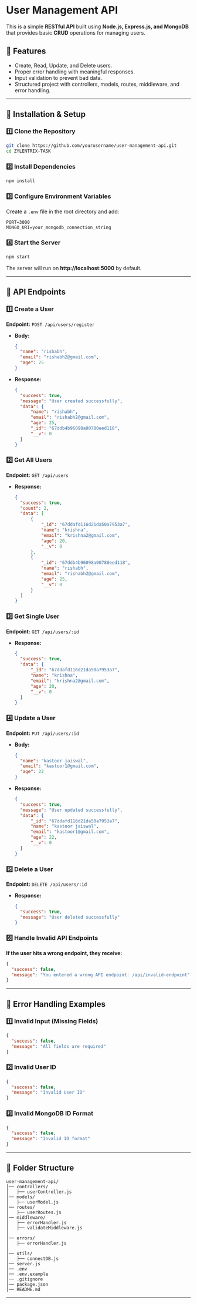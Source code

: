 # User Management API

This is a simple **RESTful API** built using **Node.js, Express.js, and MongoDB** that provides basic **CRUD** operations for managing users.

## 📌 Features
- Create, Read, Update, and Delete users.
- Proper error handling with meaningful responses.
- Input validation to prevent bad data.
- Structured project with controllers, models, routes, middleware, and error handling.

---

## 🚀 Installation & Setup

### **1️⃣ Clone the Repository**
```sh
git clone https://github.com/yourusername/user-management-api.git
cd ZYLENTRIX-TASK
```

### **2️⃣ Install Dependencies**
```sh
npm install
```

### **3️⃣ Configure Environment Variables**
Create a `.env` file in the root directory and add:
```env
PORT=3000
MONGO_URI=your_mongodb_connection_string
```

### **4️⃣ Start the Server**
```sh
npm start
```

The server will run on **http://localhost:5000** by default.

---

## 📌 API Endpoints

### **1️⃣ Create a User**
**Endpoint:** `POST /api/users/register`
- **Body:**
  ```json
  {
    "name": "rishabh",
    "email": "rishabh2@gmail.com",
    "age": 25
  }
  ```
- **Response:**
  ```json
  {
    "success": true,
    "message": "User created successfully",
    "data": {
        "name": "rishabh",
        "email": "rishabh2@gmail.com",
        "age": 25,
        "_id": "67ddb4b96098a00780eed118",
        "__v": 0
    }
  }
  ```

### **2️⃣ Get All Users**
**Endpoint:** `GET /api/users`
- **Response:**
  ```json
  {
    "success": true,
    "count": 2,
    "data": [
        {
            "_id": "67ddafd116d21da50a7953a7",
            "name": "krishna",
            "email": "krishna2@gmail.com",
            "age": 20,
            "__v": 0
        },
        {
            "_id": "67ddb4b96098a00780eed118",
            "name": "rishabh",
            "email": "rishabh2@gmail.com",
            "age": 25,
            "__v": 0
        }
    ]
  }
  ```

### **3️⃣ Get Single User**
**Endpoint:** `GET /api/users/:id`
- **Response:**
  ```json
  {
    "success": true,
    "data": {
        "_id": "67ddafd116d21da50a7953a7",
        "name": "krishna",
        "email": "krishna2@gmail.com",
        "age": 20,
        "__v": 0
    }
  }
  ```

### **4️⃣ Update a User**
**Endpoint:** `PUT /api/users/:id`
- **Body:**
  ```json
  {
    "name": "kastoor jaiswal",
    "email": "kastoor1@gmail.com",
    "age": 22
  }
  ```
- **Response:**
  ```json
  {
    "success": true,
    "message": "User updated successfully",
    "data": {
        "_id": "67ddafd116d21da50a7953a7",
        "name": "kastoor jaiswal",
        "email": "kastoor1@gmail.com",
        "age": 22,
        "__v": 0
    }
  }
  ```

### **5️⃣ Delete a User**
**Endpoint:** `DELETE /api/users/:id`
- **Response:**
  ```json
  {
    "success": true,
    "message": "User deleted successfully"
  }
  ```

### **6️⃣ Handle Invalid API Endpoints**
**If the user hits a wrong endpoint, they receive:**
```json
{
  "success": false,
  "message": "You entered a wrong API endpoint: /api/invalid-endpoint"
}
```

---

## 📌 Error Handling Examples

### **1️⃣ Invalid Input (Missing Fields)**
```json
{
  "success": false,
  "message": "All fields are required"
}
```

### **2️⃣ Invalid User ID**
```json
{
  "success": false,
  "message": "Invalid User ID"
}
```

### **3️⃣ Invalid MongoDB ID Format**
```json
{
  "success": false,
  "message": "Invalid ID format"
}
```

---

## 📌 Folder Structure
```
user-management-api/
│── controllers/
│   ├── userController.js
│── models/
│   ├── userModel.js
│── routes/
│   ├── userRoutes.js
│── middleware/
│   ├── errorHandler.js
│   ├── validateMiddleware.js
│
│── errors/
│   ├── errorHandler.js
│    
│── utils/
│   ├── connectDB.js
│── server.js
│── .env
│── .env.example
│── .gitignore
│── package.json
│── README.md
```

---



